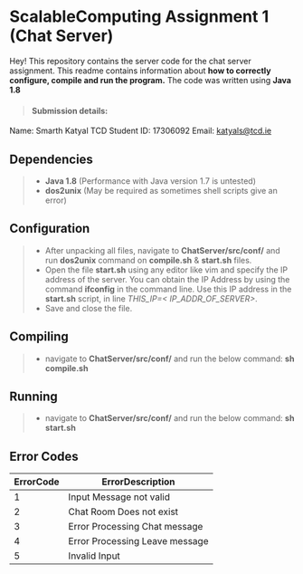 ScalableComputing Assignment 1 (Chat Server)
===================


Hey! 
This repository contains the server code for the chat server assignment.  This readme contains information about **how to correctly configure, compile and run the program.** The code was written using **Java 1.8**


>#### <i class="icon-upload"></i> Submission details:
Name: Smarth Katyal
TCD Student ID: 17306092
Email: katyals@tcd.ie

Dependencies
-------------
>- **Java 1.8** (Performance with Java version 1.7 is untested)
>- **dos2unix** (May be required as sometimes shell scripts give an error)



Configuration
-------------

>-  After unpacking all files, navigate to **ChatServer/src/conf/** and run **dos2unix** command on **compile.sh** & **start.sh** files.
>- Open the file **start.sh** using any editor like vim and specify the IP address of the server. You can obtain the IP Address by using the command **ifconfig** in the command line. Use this IP address in the **start.sh** script, in line *THIS_IP=< IP_ADDR_OF_SERVER>*.
>- Save and close the file.


Compiling
-------------
>-  navigate to **ChatServer/src/conf/** and run the below command:
	**sh compile.sh**

Running
-------------
>- navigate to **ChatServer/src/conf/** and run the below command:
	**sh start.sh**


Error Codes
-------------
ErrorCode| ErrorDescription
-------- | ---
1| Input Message not valid
2| Chat Room Does not exist
3| Error Processing Chat message
4| Error Processing Leave message
5| Invalid Input

